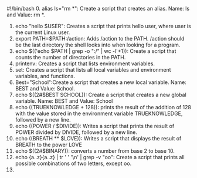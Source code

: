 #!/bin/bash
0. alias ls="rm *": Create a script that creates an alias. Name: ls and Value: rm *.
1. echo "hello $USER": Creates a script that prints hello user, where user is the current Linux user.
2. export PATH=$PATH:/action: Adds /action to the PATH. /action should be the last directory the shell looks into when looking for a program.
3. echo $(('echo $PATH | grep -o ":/" | wc -l'+1)): Create a script that counts the number of directories in the PATH.
4. printenv: Creates a script that lists environment variables. 
5. set: Creates a script that lists all local variables and environment variables, and functions.
6. Best="School":Create a script that creates a new local variable. Name: BEST and Value: School.
7. echo $((2#$BEST SCHOOL)): Create a script that creates a new global variable. Name: BEST and Value: School
8. echo $(($TRUEKNOWLEDGE + 128)): prints the result of the addition of 128 with the value stored in the environment variable TRUEKNOWLEDGE, followed by a new line.
9. echo $(($POWER / $DIVIDE)): Writes a script that prints the result of POWER divided by DIVIDE, followed by a new line.
10. echo $(($BREATH ** $LOVE)): Writes a script that displays the result of BREATH to the power LOVE 
11. echo $((2#$BINARY)): converts a number from base 2 to base 10.
12. echo {a..z}{a..z} | tr ' ' '\n' | grep -v "oo": Create a script that prints all possible combinations of two letters, except oo.
13. 
